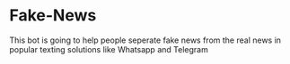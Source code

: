 # Fake-News
This bot is going to help people seperate fake news from the real news in popular texting solutions like Whatsapp and Telegram
